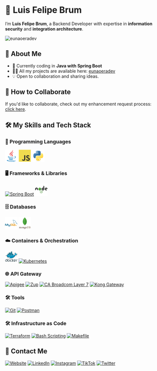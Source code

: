 # 👋 Luis Felipe Brum

I’m **Luis Felipe Brum**, a Backend Developer with expertise in **information security** and **integration architecture**.

<p align="left">
  <img src="https://komarev.com/ghpvc/?username=eunaoeradev&label=Profile%20views&color=0e75b6&style=flat" alt="eunaoeradev" />
</p>

## 🚀 About Me

- 🌱 Currently coding in **Java with Spring Boot**  
- 👨‍💻 All my projects are available here: [eunaoeradev](https://github.com/eunaoeradev)  
- 💡 Open to collaboration and sharing ideas.  

## 🤝 How to Collaborate

If you'd like to collaborate, check out my enhancement request process: [click here](https://gist.github.com/atalhox/adb28140d9c08ce4d2b3ea6ddbe21c63).

## 🛠️ My Skills and Tech Stack

### 🔧 Programming Languages
<p align="left">
  <a href="https://www.java.com" target="_blank"><img src="https://raw.githubusercontent.com/devicons/devicon/master/icons/java/java-original.svg" alt="Java" width="40" height="40"/></a>
  <a href="https://developer.mozilla.org/en-US/docs/Web/JavaScript" target="_blank"><img src="https://raw.githubusercontent.com/devicons/devicon/master/icons/javascript/javascript-original.svg" alt="JavaScript" width="40" height="40"/></a>
  <a href="https://www.python.org" target="_blank"><img src="https://raw.githubusercontent.com/devicons/devicon/master/icons/python/python-original.svg" alt="Python" width="40" height="40"/></a>
</p>

### 🖥️ Frameworks & Libraries
<p align="left">
  <a href="https://spring.io/" target="_blank"><img src="https://www.svgrepo.com/show/376350/spring.svg" alt="Spring Boot" width="40" height="40"/></a>
  <a href="https://nodejs.org" target="_blank"><img src="https://raw.githubusercontent.com/devicons/devicon/master/icons/nodejs/nodejs-original-wordmark.svg" alt="Node.js" width="40" height="40"/></a>
</p>

### 🗄️ Databases
<p align="left">
  <a href="https://www.mysql.com/" target="_blank"><img src="https://raw.githubusercontent.com/devicons/devicon/master/icons/mysql/mysql-original-wordmark.svg" alt="MySQL" width="40" height="40"/></a>
  <a href="https://www.mongodb.com/" target="_blank"><img src="https://raw.githubusercontent.com/devicons/devicon/master/icons/mongodb/mongodb-original-wordmark.svg" alt="MongoDB" width="40" height="40"/></a>
</p>

### ☁️ Containers & Orchestration
<p align="left">
  <a href="https://www.docker.com/" target="_blank"><img src="https://raw.githubusercontent.com/devicons/devicon/master/icons/docker/docker-original-wordmark.svg" alt="Docker" width="40" height="40"/></a>
  <a href="https://kubernetes.io" target="_blank"><img src="https://www.vectorlogo.zone/logos/kubernetes/kubernetes-icon.svg" alt="Kubernetes" width="40" height="40"/></a>
</p>

### 🌐 API Gateway
<p align="left"> 
  <!-- Apigee -->
  <a href="https://cloud.google.com/apigee" target="_blank"><img src="https://upload.wikimedia.org/wikipedia/commons/a/aa/Apigee_logo.svg" alt="Apigee" width="120" height="40"/></a> 
  <!-- Zup -->
  <a href="https://www.zup.com.br/" target="_blank"><img src="https://web.archive.org/web/20200824142205im_/https://uploads-ssl.webflow.com/5cac6236f8d44ddee118d97c/5e666d594f66c9c1e9c3ce74_LogoRGB2-p-500.png" alt="Zup" width="90" height="40"/></a> 
  <!-- CA Broadcom Layer 7 -->
  <a href="https://www.broadcom.com/" target="_blank"> 
    <img src="https://techdocs.broadcom.com/etc.clientlibs/broadcom/clientlibs/clientlib-site/resources/assets/avago-logo.png" alt="CA Broadcom Layer 7" width="180" height="40"/></a> 
  <!-- Kong Gateway -->
  <a href="https://konghq.com/" target="_blank"><img src="https://docs.konghq.com/assets/images/logos/konglogo-dark-theme.svg" alt="Kong Gateway" width="150" height="40"/></a> 
</p>

### 🛠️ Tools
<p align="left">
  <a href="https://git-scm.com/" target="_blank"><img src="https://www.vectorlogo.zone/logos/git-scm/git-scm-icon.svg" alt="Git" width="40" height="40"/></a>
  <a href="https://postman.com" target="_blank"><img src="https://www.vectorlogo.zone/logos/getpostman/getpostman-icon.svg" alt="Postman" width="40" height="40"/></a>
</p>

### 🛠️ Infrastructure as Code
<p align="left">
  <a href="https://www.terraform.io/" target="_blank"><img src="https://www.vectorlogo.zone/logos/terraformio/terraformio-icon.svg" alt="Terraform" width="40" height="40"/></a>
  <a href="https://www.gnu.org/software/bash/" target="_blank"><img src="https://www.vectorlogo.zone/logos/gnu_bash/gnu_bash-icon.svg" alt="Bash Scripting" width="40" height="40"/></a>
  <a href="https://www.gnu.org/software/make/" target="_blank"><img src="https://www.svgrepo.com/show/373819/makefile.svg" alt="Makefile" width="40" height="40"/></a>
</p>

## 💊 Contact Me
<a href="https://www.felipebrum.com" target="_blank"><img src="https://avatars.githubusercontent.com/u/53919226" alt="Website" width="40"></a>
<a href="https://br.linkedin.com/in/luisfelipebrum" target="_blank"><img src="https://cdn-icons-png.flaticon.com/512/174/174857.png" alt="LinkedIn" width="40"></a>
<a href="https://www.instagram.com/eunaoeradev" target="_blank"><img src="https://cdn-icons-png.flaticon.com/512/2111/2111463.png" alt="Instagram" width="40"></a>
<a href="https://www.tiktok.com/@eunaoeradev" target="_blank"><img src="https://i.pinimg.com/originals/22/0a/62/220a624ba2fa59ddda4db763f474f50f.jpg" alt="TikTok" width="40"></a>
<a href="https://twitter.com/eunaoeradev" target="_blank"><img src="https://raw.githubusercontent.com/rahuldkjain/github-profile-readme-generator/master/src/images/icons/Social/twitter.svg" alt="Twitter" width="40"></a>

